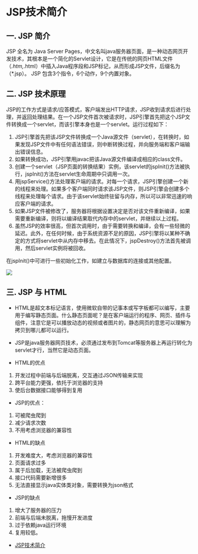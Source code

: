 # JSP技术简介
## 一. JSP 简介
JSP 全名为 Java Server Pages，中文名叫java服务器页面，是一种动态网页开发技术，其根本是一个简化的Servlet设计，它是在传统的网页HTML文件（*.htm,*.html）中插入Java程序段和JSP标记，从而形成JSP文件，后缀名为（*.jsp）。
JSP 包含3个指令，6个动作，9个内置对象。

## 二. JSP 技术原理
JSP的工作方式是请求/应答模式，客户端发出HTTP请求，JSP收到请求后进行处理，并返回处理结果。在一个JSP文件首次被请求时，JSP引擎首先把这个JSP文件转换成一个servlet，而该引擎本身也是一个servlet。运行过程如下：
1. JSP引擎首先把该JSP文件转换成一个Java源文件（servlet），在转换时，如果发现JSP文件中有任何语法错误，则中断转换过程，并向服务端和客户端输出错误信息。
2. 如果转换成功，JSP引擎用javac把该Java源文件编译成相应的class文件。
3. 创建一个servlet（JSP页面的转换结果）实例，该servlet的jspInit()方法被执行，jspInit()方法在servlet生命周期中只调用一次。
4. 用jspService()方法处理客户端的请求。对每一个请求，JSP引擎创建一个新的线程来处理。如果多个客户端同时请求该JSP文件，则JSP引擎会创建多个线程来处理每个请求。由于该servlet始终驻留与内存，所以可以非常迅速的响应客户端的请求。
5. 如果JSP文件被修改了，服务器将根据设置决定是否对该文件重新编译，如果需要重新编译，则将以编译结果取代内存中的servlet，并继续以上过程。
6. 虽然JSP的效率很高，但首次调用时，由于需要转换和编译，会有一些轻微的延迟。此外，在任何时候，由于系统资源不足的原因，JSP引擎将以某种不确定的方式将servlet中从内存中移去。在此情况下，jspDestroy()方法首先被调用，然后servlet实例将被回收。

在jspInit()中可进行一些初始化工作，如建立与数据库的连接或其他配置。

![](https://img-blog.csdnimg.cn/20190623091024628.png?x-oss-process=image/watermark,type_ZmFuZ3poZW5naGVpdGk,shadow_10,text_aHR0cHM6Ly9ibG9nLmNzZG4ubmV0L01hZGVpcmE=,size_16,color_FFFFFF,t_70)



## 三. JSP 与 HTML 
- HTML是超文本标记语言，使用微软自带的记事本或写字板都可以编写，主要用于编写静态页面。什么静态页面呢？是在客户端运行的程序、网页、插件与组件，注意它是可以播放动态的视频或者图片的，静态网页的意思可以理解为拷贝到哪儿都可以运行。

- JSP是java服务器网页技术，必须通过发布到Tomcat等服务器上再运行转化为servlet才行，当然它是动态页面。

- HTML的优点    
1. 开发过程中前端与后端脱离，交互通过JSON传输来实现       
2. 跨平台能力更强，依托于浏览器的支持  
3. 使后台数据接口能够得到复用    
                                                  
-  JSP的优点：                    
1. 可被爬虫爬到                                 
2. 减少请求次数                                              
3. 不用考虑浏览器的兼容性

- HTML的缺点    
1. 开发难度大，考虑浏览器的兼容性
2. 页面请求过多
3. 属于后加载，无法被爬虫爬到 
4. 接口代码需要新增很多 
5. 无法直接显示java实体类对象，需要转换为json格式
                                            
- JSP的缺点
1. 增大了服务器的压力
2. 前端与后端未脱离，拖慢开发进度
3. 过于依赖java运行环境
4. 复用较低。

- [JSP技术简介](https://blog.csdn.net/Madeira/article/details/93377880)
